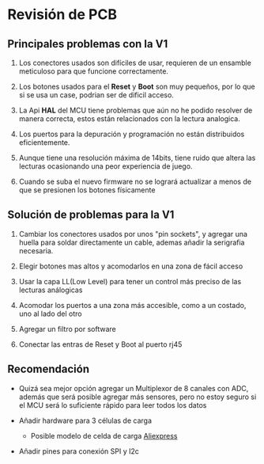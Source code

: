 # Revisión de PCB

## Principales problemas con la V1

1. Los conectores usados son difíciles de usar, requieren de un ensamble meticuloso
para que funcione correctamente.

2. Los botones usados para el **Reset** y **Boot** son muy pequeños, por lo que si se
usa un case, podrian ser de dificil acceso.

3. La Api **HAL** del MCU tiene problemas que aún no he podido resolver de manera 
correcta, estos están relacionados con la lectura analogica.

4. Los puertos para la depuración y programación no están distribuidos eficientemente.

5. Aunque tiene una resolución máxima de 14bits, tiene ruido que altera las lecturas
ocasionando una peor experiencia de juego.

6. Cuando se suba el nuevo firmware no se logrará actualizar a menos de que se presionen
los botones físicamente

## Solución de problemas para la V1

1. Cambiar los conectores usados por unos "pin sockets", y agregar una huella para soldar
directamente un cable, ademas añadir la serigrafia necesaria.

2. Elegir botones mas altos y acomodarlos en una zona de fácil acceso 

3. Usar la capa LL(Low Level) para tener un control más preciso de las lecturas análogicas

4. Acomodar los puertos a una zona más accesible, como a un costado, uno al lado del otro

5. Agregar un filtro por software

6. Conectar las entras de Reset y Boot al puerto rj45

## Recomendación

- Quizá sea mejor opción agregar un Multiplexor de 8 canales con ADC, además que será posible 
agregar más sensores, pero no estoy seguro si el MCU será lo suficiente rápido para leer 
todos los datos

- Añadir hardware para 3 células de carga
	- Posible modelo de celda de carga [Aliexpress](https://es.aliexpress.com/item/1005004518830741.html)


- Añadir pines para conexión SPI y I2c
